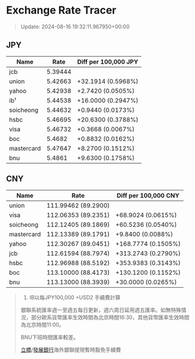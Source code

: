 # Exchange Rate Tracer

> Update: 2024-08-16 19:32:11.967950+00:00

## JPY

| Name       |    Rate | Diff per 100,000 JPY   |
|------------|---------|------------------------|
| jcb        | 5.39444 |                        |
| union      | 5.42663 | +32.1914 (0.5968%)     |
| yahoo      | 5.42938 | +2.7420 (0.0505%)      |
| ib¹        | 5.44538 | +16.0000 (0.2947%)     |
| soicheong  | 5.44632 | +0.9440 (0.0173%)      |
| hsbc       | 5.46695 | +20.6300 (0.3788%)     |
| visa       | 5.46732 | +0.3668 (0.0067%)      |
| boc        | 5.4682  | +0.8832 (0.0162%)      |
| mastercard | 5.47647 | +8.2700 (0.1512%)      |
| bnu        | 5.4861  | +9.6300 (0.1758%)      |

## CNY

| Name       | Rate                | Diff per 100,000 CNY   |
|------------|---------------------|------------------------|
| union      | 111.99462	(89.2900) |                        |
| visa       | 112.06353	(89.2351) | +68.9024 (0.0615%)     |
| soicheong  | 112.12405	(89.1869) | +60.5236 (0.0540%)     |
| mastercard | 112.13389	(89.1791) | +9.8400 (0.0088%)      |
| yahoo      | 112.30267	(89.0451) | +168.7774 (0.1505%)    |
| jcb        | 112.61594	(88.7974) | +313.2743 (0.2790%)    |
| hsbc       | 112.96988	(88.5192) | +353.9383 (0.3143%)    |
| boc        | 113.10000	(88.4173) | +130.1200 (0.1152%)    |
| bnu        | 113.13000	(88.3939) | +30.0000 (0.0265%)     |


> 1. IB以每JPY100,000 +USD2 手續費計算
>
> 銀聯系統匯率週一至週五每日更新，週六周日延用週五匯率。如無特殊情況，部分歐系貨幣匯率生效時間為北京時間16:30，其他貨幣匯率生效時間為北京時間11:00。
>
> BNU下班時間匯率較差。
>
> [立橋](https://www.wlbank.com.mo/uploads/ueditor/file/20181211/1544536513900230.pdf)/[發展銀行](https://www.mdb.com.mo/Service_Charges_20230728.pdf)海外銀聯提現暫時豁免手續費

